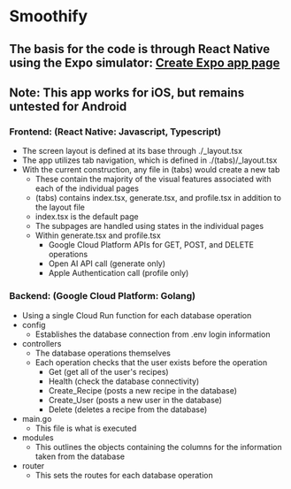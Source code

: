 # Smoothify

## The basis for the code is through React Native using the Expo simulator: [Create Expo app page](https://docs.expo.dev/tutorial/create-your-first-app/)

## Note: This app works for iOS, but remains untested for Android

### Frontend: (React Native: Javascript, Typescript)
- The screen layout is defined at its base through ./_layout.tsx
- The app utilizes tab navigation, which is defined in ./(tabs)/_layout.tsx
- With the current construction, any file in (tabs) would create a new tab
  - These contain the majority of the visual features associated with each of the individual pages
  - (tabs) contains index.tsx, generate.tsx, and profile.tsx in addition to the layout file
  - index.tsx is the default page
  - The subpages are handled using states in the individual pages
  - Within generate.tsx and profile.tsx
    - Google Cloud Platform APIs for GET, POST, and DELETE operations
    - Open AI API call (generate only)
    - Apple Authentication call (profile only)

### Backend: (Google Cloud Platform: Golang)
- Using a single Cloud Run function for each database operation
- config
  - Establishes the database connection from .env login information
- controllers
  - The database operations themselves
  - Each operation checks that the user exists before the operation
    - Get (get all of the user's recipes)
    - Health (check the database connectivity)
    - Create_Recipe (posts a new recipe in the database)
    - Create_User (posts a new user in the database)
    - Delete (deletes a recipe from the database)
- main.go
  - This file is what is executed
- modules
  - This outlines the objects containing the columns for the information taken from the database
- router
  - This sets the routes for each database operation 
